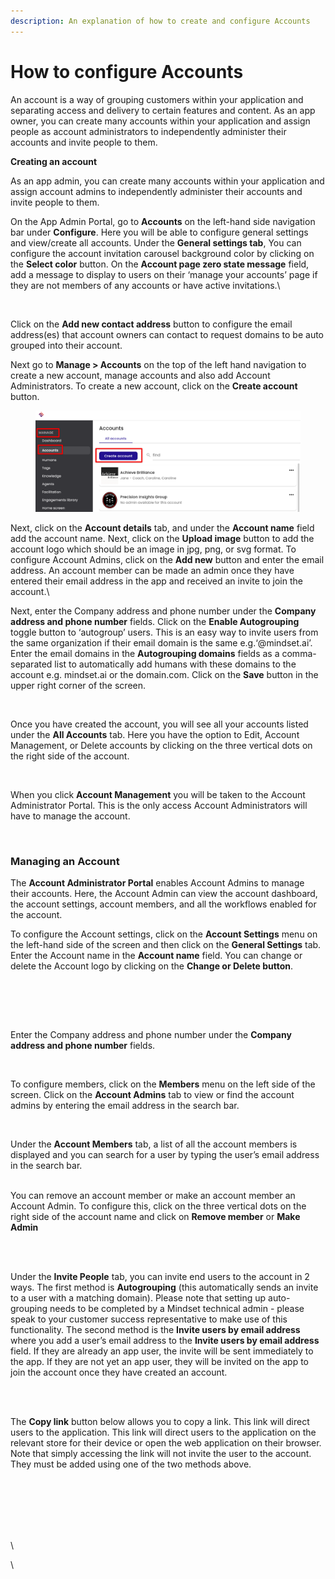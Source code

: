 ```yaml
---
description: An explanation of how to create and configure Accounts
---
```


# How to configure Accounts

An account is a way of grouping customers within your application and separating access and delivery to certain features and content. As an app owner, you can create many accounts within your application and assign people as account administrators to independently administer their accounts and invite people to them.



**Creating an account**

As an app admin, you can create many accounts within your application and assign account admins to independently administer their accounts and invite people to them.

On the App Admin Portal, go to **Accounts** on the left-hand side navigation bar under **Configure**. Here you will be able to configure general settings and view/create all accounts. Under the **General settings tab**, You can configure the account invitation carousel background color by clicking on the **Select color** button. On the **Account page zero state message** field, add a message to display to users on their ‘manage your accounts’ page if they are not members of any accounts or have active invitations.\


<figure><img src="https://info.mindset.ai/hs-fs/hubfs/Screenshot%202023-10-13%20at%2012.59.57.png?width=688&#x26;height=408&#x26;name=Screenshot%202023-10-13%20at%2012.59.57.png" alt=""><figcaption></figcaption></figure>

Click on the **Add new contact address** button to configure the email address(es) that account owners can contact to request domains to be auto grouped into their account.

Next go to **Manage > Accounts** on the top of the left hand navigation to create a new account, manage accounts and also add Account Administrators. To create a new account,  click on the **Create account** button.

<figure><img src="../../.gitbook/assets/Summit10 2024-05-21 13-32-50 (1) (1).png" alt=""><figcaption></figcaption></figure>

Next, click on the **Account details** tab, and under the **Account name** field add the account name. Next, click on the **Upload image** button to add the account logo which should be an image in jpg, png, or svg format. To configure Account Admins, click on the **Add new** button and enter the email address. An account member can be made an admin once they have entered their email address in the app and received an invite to join the account.\


Next, enter the Company address and phone number under the **Company address and phone number** fields. Click on the **Enable Autogrouping** toggle button to ‘autogroup’ users. This is an easy way to invite users from the same organization if their email domain is the same e.g.‘@mindset.ai’. Enter the email domains in the **Autogrouping domains** fields as a comma-separated list to automatically add humans with these domains to the account e.g. mindset.ai or the domain.com. Click on the **Save** button in the upper right corner of the screen.

<figure><img src="https://lh5.googleusercontent.com/T1S-EmpVlrEGQm8LXtyu2-E8jag0f0TR6MBRL5dBuSdcB1WPXbykGebmXRTt2afmBO_zZVaqqWkxw3HnZG5IdRQQjzkfY8fdttjOOLq2S10t3B9fuG_nIkqmRFCnyfoZx3VNUqzy5_Pq7NlIs8XXmt8" alt=""><figcaption></figcaption></figure>

Once you have created the account, you will see all your accounts listed under the **All Accounts** tab. Here you have the option to Edit, Account Management, or Delete accounts by clicking on the three vertical dots on the right side of the account.&#x20;

<figure><img src="https://lh3.googleusercontent.com/o3f6VYAmjYTAjXIFhUwF0335PuL9QeNDJ-3Z-Zbpl52KaGK1aQDTh5vyqfeD1rD4q7P10L6zY5tkrDw6O4dY1CNwsjaWEjP4zp4wdvCHabidmknUb73_IVpkvPnQzCRgHRsSH49SdQ1VA1f85vgIum8" alt=""><figcaption></figcaption></figure>

When you click **Account Management** you will be taken to the Account Administrator Portal. This is the only access Account Administrators will have to manage the account.

<figure><img src="https://lh5.googleusercontent.com/AqHmYbjm4arF_KTAw2gHvjEjX-z1VjnzrpJViiGYaqPYIwxJmFRRAZVFrlZbrdonbjskl7AnsrJv4gb4_q4BeppDeF-aysbq7OYlvOh2Hi7xvDMBlZsD5tcvXLAPE76Qn14GeKn0lBT6SNEHnSOGJ1A" alt=""><figcaption></figcaption></figure>

### Managing an Account&#x20;

The **Account Administrator Portal** enables Account Admins to manage their accounts. Here, the Account Admin can view the account dashboard, the account settings, account members, and all the workflows enabled for the account.

To configure the Account settings, click on the **Account Settings** menu on the left-hand side of the screen and then click on the **General Settings** tab. Enter the Account name in the **Account name** field. You can change or delete the Account logo by clicking on the **Change or Delete button**.

<figure><img src="https://lh6.googleusercontent.com/xeeQbQxls-_YlQ_gXI24M1UVHJ7X7H6tYguEWiyjMK8HyRg-eh8whxGoPwvttnVoWSGGYjWAkkeZPXZX2PtPK1gtORWLjg90tR64tQvJalR9jYCeek8Ixf9adXRvdSXP8pV5XQ1NSj2okOTUlCACy0c" alt=""><figcaption></figcaption></figure>

<figure><img src="https://lh3.googleusercontent.com/5DDTj0LvivthoRWOeWXxXgqAmjaUcSGO5CNjwYBDz7BrcEMR6z_bSiRXhfE1YaEcGucil_zGm0YGpov01cZGYIF8cfu_53y-0Sr-REMhjfqmhx3NdbTiwCc_M1dZi0WbiTikrxCFlixaIU3vJm3uiT4" alt=""><figcaption></figcaption></figure>

\
Enter the Company address and phone number under the **Company address and phone number** fields.&#x20;

<figure><img src="https://lh4.googleusercontent.com/lc1jTb2jUnmWzOXo5K8jDjOWRfIpQ2L2aJOpjDZIMDIzOIW6_nFn0UGKyNnBqjB-MK9yhH2ghGHokguHKQ0kLGkN-005BzROvBZr9NgQRHi0rbE5Q9BsgDzvYx1DEF9JktZmXme1az1bJQT_6cb3mmQ" alt=""><figcaption></figcaption></figure>

To configure members, click on the **Members** menu on the left side of the screen. Click on the **Account Admins** tab to view or find the account admins by entering the email address in the search bar.

<figure><img src="https://lh5.googleusercontent.com/YYN39aah0Fls1E0ipIkFMGU9w_kf_ZhwUU60ISO1c8CkMHceZihPZumfanfkhemWZdbV8253HOEPVciwJb4WYTvYS7iRscqhGqnLKGt1UtBuHpJZsmvZaR0AryWNFKCDmQ6QH_hw7D4ldyew12ADmew" alt=""><figcaption></figcaption></figure>

Under the **Account Members** tab, a list of all the account members is displayed and you can search for a user by typing the user’s email address in the search bar.&#x20;

\
You can remove an account member or make an account member an Account Admin. To configure this, click on the three vertical dots on the right side of the account name and click on **Remove member** or **Make Admin**

<figure><img src="https://lh6.googleusercontent.com/T_oqmq-4cI4U57vpz8O8i_IT3pJVuZsrgJGtX3uMVj8Lxdn-1OuBrmxIUvN4AqnmK1n5BnM3tH0tyVWxKkF7rzWlXd1D5CnFQCxZQE5hqLhWVQb1vkpavwA1QCLtl0YDWDPaJhaTxjRY1lt8YSYZOhc" alt=""><figcaption></figcaption></figure>

\
Under the **Invite People** tab, you can invite end users to the account in 2 ways. The first method is **Autogrouping** (this automatically sends an invite to a user with a matching domain). Please note that setting up auto-grouping needs to be completed by a Mindset technical admin - please speak to your customer success representative to make use of this functionality. The second method is the **Invite users by email address** where you add a user’s email address to the **Invite users by email address** field. If they are already an app user, the invite will be sent immediately to the app. If they are not yet an app user, they will be invited on the app to join the account once they have created an account.

<figure><img src="https://lh4.googleusercontent.com/pu7uxZs3X6UWub1tG55VDziY8mKJnzWqljjScol6VdeX4lic9ZmT700pRy5o61-prLiLZIK7P0QTZgpgvWDuKDkKrdiW3937D89J3-o3f34RdCdg4bGvujLxF4FrFDEo5sS6UPdnF0KaJ1JmRrJYwHE" alt=""><figcaption></figcaption></figure>

\
The **Copy link** button below allows you to copy a link. This link will direct users to the application. This link will direct users to the application on the relevant store for their device or open the web application on their browser. Note that simply accessing the link will not invite the user to the account. They must be added using one of the two methods above.

<figure><img src="https://lh6.googleusercontent.com/ZNU9zF3lOi1vPSAF_FGSytJild-JF8GDJKSJ378YuhgI3LY8UmlauGjqokbBb78VpfJrDtmutgQqlZuySwbnCr7RWIyorn5S7XpcTwz50vEQ0sRK8URgrSbsP23qLlpqgpkhpCrwdRCh5I0xw-1W7aU" alt=""><figcaption></figcaption></figure>

\
\
\
\
\


\






